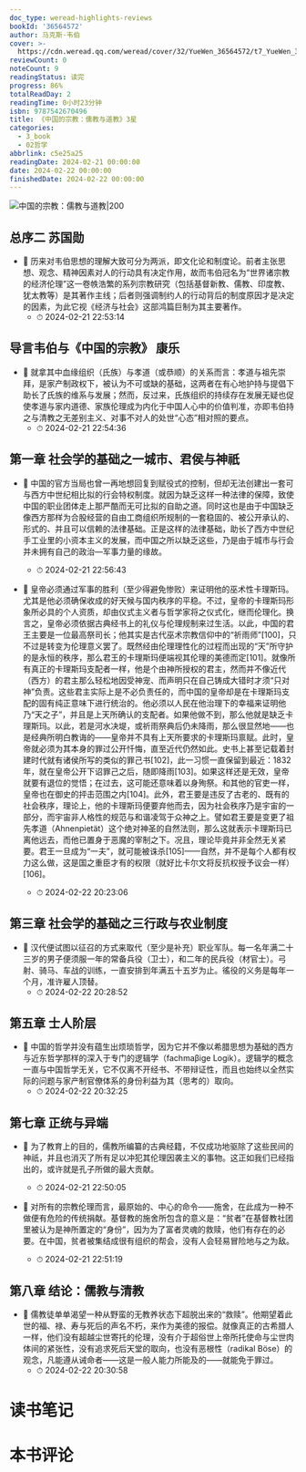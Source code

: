 ```yaml
---
doc_type: weread-highlights-reviews
bookId: '36564572'
author: 马克斯·韦伯
cover: >-
  https://cdn.weread.qq.com/weread/cover/32/YueWen_36564572/t7_YueWen_36564572.jpg
reviewCount: 0
noteCount: 9
readingStatus: 读完
progress: 86%
totalReadDay: 2
readingTime: 0小时23分钟
isbn: 9787542670496
title: 《中国的宗教：儒教与道教》3星
categories:
  - 3_book
  - 02哲学
abbrlink: c5e25a25
readingDate: 2024-02-21 00:00:00
date: 2024-02-22 00:00:00
finishedDate: 2024-02-22 00:00:00
---
```


![ 中国的宗教：儒教与道教|200](https://cdn.weread.qq.com/weread/cover/32/YueWen_36564572/t7_YueWen_36564572.jpg)


## 总序二 苏国勋


- 📌 历来对韦伯思想的理解大致可分为两派，即文化论和制度论。前者主张思想、观念、精神因素对人的行动具有决定作用，故而韦伯冠名为“世界诸宗教的经济伦理”这一卷帙浩繁的系列宗教研究（包括基督新教、儒教、印度教、犹太教等）是其著作主线；后者则强调制约人的行动背后的制度原因才是决定的因素，为此它视《经济与社会》这部鸿篇巨制为其主要著作。 
    - ⏱ 2024-02-21 22:53:14 
## 导言韦伯与《中国的宗教》 康乐


- 📌 就拿其中血缘组织（氏族）与孝道（或恭顺）的关系而言：孝道与祖先崇拜，是家产制政权下，被认为不可或缺的基础，这两者在有心地护持与提倡下助长了氏族的维系与发展；然而，反过来，氏族组织的持续存在发展无疑也促使孝道与家内道德、家族伦理成为内化于中国人心中的价值判准，亦即韦伯持之与清教之无差别主义、对事不对人的处世“心态”相对照的要点。 
    - ⏱ 2024-02-21 22:54:36 
## 第一章 社会学的基础之一城市、君侯与神祇


- 📌 中国的官方当局也曾一再地想回复到赋役式的控制，但却无法创建出一套可与西方中世纪相比拟的行会特权制度。就因为缺乏这样一种法律的保障，致使中国的职业团体走上那严酷而无可比拟的自助之道。同时这也是由于中国缺乏像西方那样为合股经营的自由工商组织所规制的一套稳固的、被公开承认的、形式的、并且可以信赖的法律基础。正是这样的法律基础，助长了西方中世纪手工业里的小资本主义的发展，而中国之所以缺乏这些，乃是由于城市与行会并未拥有自己的政治—军事力量的缘故。 
    - ⏱ 2024-02-21 22:56:43 

- 📌 皇帝必须通过军事的胜利（至少得避免惨败）来证明他的巫术性卡理斯玛。尤其是他必须确保收成的好天候与国内秩序的平稳。不过，皇帝的卡理斯玛形象所必具的个人资质，却由仪式主义者与哲学家将之仪式化，继而伦理化。换言之，皇帝必须依据古典经书上的礼仪与伦理规制来过生活。以此，中国的君王主要是一位最高祭司长；他其实是古代巫术宗教信仰中的“祈雨师”[100]，只不过是转变为伦理意义罢了。既然经由伦理理性化的过程而出现的“天”所守护的是永恒的秩序，那么君王的卡理斯玛便端视其伦理的美德而定[101]。就像所有真正的卡理斯玛支配者一样，他是个由神所授权的君主，然而并不像近代（西方）的君主那么轻松地因受神宠、而声明只在自己铸成大错时才须“只对神”负责。这些君主实际上是不必负责任的，而中国的皇帝却是在卡理斯玛支配的固有纯正意味下进行统治的。他必须以人民在他治理下的幸福来证明他乃“天之子”，并且是上天所确认的支配者。如果他做不到，那么他就是缺乏卡理斯玛。以此，若是河水决堤，或祈雨祭典后仍未降雨，那么很显然地——也是经典所明白教诲的——皇帝并不具有上天所要求的卡理斯玛禀赋。此时，皇帝就必须为其本身的罪过公开忏悔，直至近代仍然如此。史书上甚至记载着封建时代就有诸侯所写的类似的罪己书[102]，此一习惯一直保留到最近：1832年，就在皇帝公开下诏罪己之后，随即降雨[103]。如果这样还是无效，皇帝就要有退位的觉悟；在过去，这可能还意味着以身殉祭。和其他的官吏一样，皇帝也在御史的抨击范围之内[104]。此外，君王要是违反了古老的、既有的社会秩序，理论上，他的卡理斯玛便要弃他而去，因为社会秩序乃是宇宙的一部分，而宇宙非人格性的规范与和谐凌驾于众神之上。譬如君王要是变更了祖先孝道（Ahnenpietät）这个绝对神圣的自然法则，那么这就表示卡理斯玛已离他远去，而他已置身于恶魔的宰制之下。况且，理论毕竟并非全然无关紧要。君王一旦成为“一夫”，就可能被诛杀[105]——自然，并不是每个人都有权力这么做，这是国之重臣才有的权限（就好比卡尔文将反抗权授予议会一样）[106]。 
    - ⏱ 2024-02-22 20:23:06 
## 第三章 社会学的基础之三行政与农业制度


- 📌 汉代便试图以征召的方式来取代（至少是补充）职业军队。每一名年满二十三岁的男子便须服一年的常备兵役（卫士），和二年的民兵役（材官士）。弓射、骑马、车战的训练，一直安排到年满五十五岁为止。徭役的义务是每年一个月，准许雇人顶替。 
    - ⏱ 2024-02-22 20:28:52 
## 第五章 士人阶层


- 📌 中国的哲学并没有蕴生出烦琐哲学，因为它并不像以希腊思想为基础的西方与近东哲学那样的深入于专门的逻辑学（fachmaβige Logik）。逻辑学的概念一直与中国哲学无关，它不仅离不开经书、不带辩证性，而且也始终以全然实际的问题与家产制官僚体系的身份利益为其（思考的）取向。 
    - ⏱ 2024-02-22 20:32:25 
## 第七章 正统与异端


- 📌 为了教育上的目的，儒教所编纂的古典经籍，不仅成功地驱除了这些民间的神祇，并且也消灭了所有足以冲犯其伦理因袭主义的事物。这正如我们已经指出的，或许就是孔子所做的最大贡献。 
    - ⏱ 2024-02-21 22:50:05 

- 📌 对所有的宗教伦理而言，最原始的、中心的命令——施舍，在此成为一种不做便有危险的传统捐献。基督教的施舍所包含的意义是：“贫者”在基督教社团里被认为是神所置定的“身份”，因为为了富者灵魂的救赎，他们有存在的必要。在中国，贫者被集结成很有组织的帮会，没有人会轻易冒险地与之为敌。 
    - ⏱ 2024-02-21 22:51:19 
## 第八章 结论：儒教与清教


- 📌 儒教徒单单渴望一种从野蛮的无教养状态下超脱出来的“救赎”。他期望着此世的福、禄、寿与死后的声名不朽，来作为美德的报偿。就像真正的古希腊人一样，他们没有超越尘世寄托的伦理，没有介于超俗世上帝所托使命与尘世肉体间的紧张性，没有追求死后天堂的取向，也没有恶根性（radikal Böse）的观念，凡能遵从诫命者——这是一般人能力所能及的——就能免于罪过。 
    - ⏱ 2024-02-22 20:30:58 

# 读书笔记


# 本书评论
